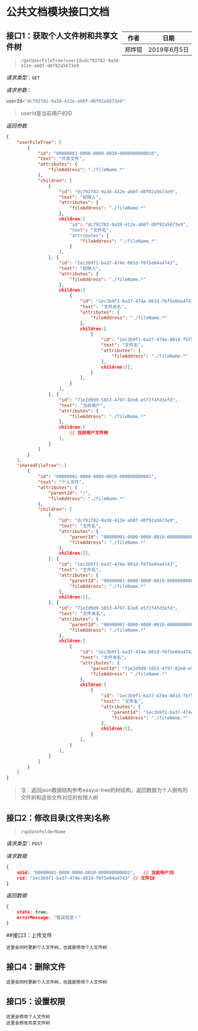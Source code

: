 # 公共文档模块接口文档

<div style="float:right">

|作者|日期|
|----|---|
|郑烨锟|2019年6月5日|

</div>

## 接口1：获取个人文件树和共享文件树


> `/getUserFileTree?userId=dc792782-9a38-412e-ab0f-d0f92a5673e9`

*请求类型*：`GET`

*请求参数*：

```js
userId="dc792782-9a38-412e-ab0f-d0f92a5673e9"
```

> userId是当前用户的ID

*返回参数*

```json
{
	"userFileTree": [
		{
			"id": "00000001-0000-0000-0010-0000000000010",
			"text": "共享文件",
			"attributes": {
				"fileAddress": "./fileName.*"
			},
			"children": [
				{
					"id": "dc792782-9a38-412e-ab0f-d0f92a5673e9",
					"text": "权限人",
					"attributes": {
						"fileAddress": "./fileName.*"
					},
					children:[
						"id": "dc792782-9a38-412e-ab0f-d0f92a5673e9",
						"text": "文件名",
						"attributes": {
							"fileAddress": "./fileName.*"
						}
					],
				}, {
					"id": "1ec3b9f1-ba37-474e-801d-f6f5e04a4743",
					"text": "权限人",
					"attributes": {
						"fileAddress": "./fileName.*"
					},
					children:[
						{
							"id": "1ec3b9f1-ba37-474e-801d-f6f5e04a4743",
							"text": "文件夹名",
							"attributes": {
								"fileAddress": "./fileName.*"
							},
							children:[
								{
									"id": "1ec3b9f1-ba37-474e-801d-f6f5e04a4743",
									"text": "文件名",
									"attributes": {
										"fileAddress": "./fileName.*"
									},
									children:[],
								}
							],
						}
					],
				}, {
					"id": "71e2d9d9-5853-4797-82e8-e5f1f4fd3afd",
					"text": "当前用户",
					"attributes": {
						"fileAddress": "./fileName.*"
					},
					children:[
						// 当前用户文件树
					],
				}
			]
		}
	],
	"sharedFileTree": [
		{
			"id": "00000001-0000-0000-0010-000000000001",
			"text": "个人文件",
			"attributes": {
				"parentId": "/",
				"fileAddress": "./fileName.*"
			},
			"children": [
				{
					"id": "dc792782-9a38-412e-ab0f-d0f92a5673e9",
					"text": "文件名",
					"attributes": {
						"parentId": "00000001-0000-0000-0010-000000000001",
						"fileAddress": "./fileName.*"
					},
					children:[],
				}, {
					"id": "1ec3b9f1-ba37-474e-801d-f6f5e04a4743",
					"text": "文件名",
					"attributes": {
						"parentId": "00000001-0000-0000-0010-000000000001",
						"fileAddress": "./fileName.*"
					},
					children:[],
				}, {
					"id": "71e2d9d9-5853-4797-82e8-e5f1f4fd3afd",
					"text": "文件夹名",
					"attributes": {
						"parentId": "00000001-0000-0000-0010-000000000001",
						"fileAddress": "./fileName.*"
					},
					children:[
						{
							"id": "1ec3b9f1-ba37-474e-801d-f6f5e04a4743",
							"text": "文件夹名",
							"attributes": {
								"parentId": "71e2d9d9-5853-4797-82e8-e5f1f4fd3afd",
								"fileAddress": "./fileName.*"
							},
							children:[
								{
									"id": "1ec3b9f1-ba37-474e-801d-f6f5e04a4743",
									"text": "文件名",
									"attributes": {
										"parentId": "1ec3b9f1-ba37-474e-801d-f6f5e04a4743",
										"fileAddress": "./fileName.*"
									},
									children:[],
								}
							],
						}
					],
				}
			]
		}
	]
}
```

> 注：返回json数据结构参考easyui-tree的树结构，返回数据为个人拥有的文件树和这些文件对应的权限人树

## 接口2：修改目录(文件夹)名称

> `/updateFolderName`

*请求类型*：`POST`

*请求数据*

```json
{
	sUid: "00000001-0000-0000-0010-000000000001",	// 当前用户ID
	rid: "1ec3b9f1-ba37-474e-801d-f6f5e04a4743"	// 文件ID
}
```

*返回数据*

```json
{
	state: true,
	errorMessage: "错误信息！"
}
```


##接口3：上传文件

	这里会同时更新个人文件树，也就是修改个人文件树


## 接口4：删除文件

	这里会同时更新个人文件树，也就是修改个人文件树


## 接口5：设置权限

	这里会修改个人文件树
	这里会修改共享文件树